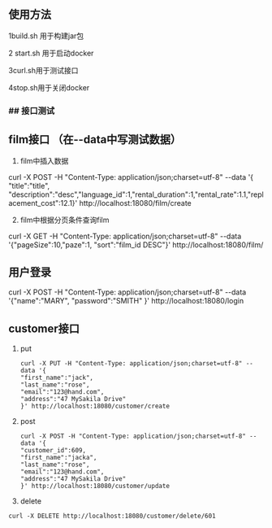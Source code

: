 ##	使用方法

1build.sh 用于构建jar包

2 start.sh 用于启动docker

3curl.sh用于测试接口

4stop.sh用于关闭docker

### ##	接口测试 

##	film接口 （在--data中写测试数据）

1.  film中插入数据

curl -X POST -H "Content-Type: application/json;charset=utf-8" --data '{ "title":"title", "description":"desc","language_id":1,"rental_duration":1,"rental_rate":1.1,"replacement_cost":12.1}' http://localhost:18080/film/create

2. film中根据分页条件查询film

curl -X GET -H "Content-Type: application/json;charset=utf-8" --data '{"pageSize":10,"paze":1, "sort":"film_id DESC"}' http://localhost:18080/film/

##	用户登录

curl -X POST -H "Content-Type: application/json;charset=utf-8" --data '{"name":"MARY",  "password":"SMITH"
}' http://localhost:18080/login

##	customer接口

1. put 

   ~~~
   curl -X PUT -H "Content-Type: application/json;charset=utf-8" --data '{
   "first_name":"jack",
   "last_name":"rose", 
   "email":"123@hand.com",
   "address":"47 MySakila Drive"
   }' http://localhost:18080/customer/create
   ~~~

 2. post

    ~~~
    curl -X POST -H "Content-Type: application/json;charset=utf-8" --data '{
    "customer_id":609,
    "first_name":"jacka",
    "last_name":"rose", 
    "email":"123@hand.com",
    "address":"47 MySakila Drive"
    }' http://localhost:18080/customer/update
    ~~~

    

 3. delete

~~~
curl -X DELETE http://localhost:18080/customer/delete/601
~~~

